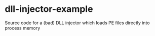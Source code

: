 # dll-injector-example

Source code for a (bad) DLL injector which loads PE files directly into process memory